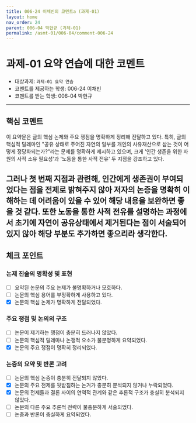 ```yaml
---
title: 006-24 이채빈의 코멘트a (과제-01) 
layout: home
nav_order: 24
parent: 006-04 박현규 (과제-01)
permalink: /asmt-01/006-04/comment-006-24
---
```


# 과제-01 요약 연습에 대한 코멘트

- 대상과제: `과제-01 요약 연습`
- 코멘트를 제공하는 학생: 006-24 이채빈
- 코멘트를 받는 학생: 006-04 박현규

---

## 핵심 코멘트

이 요약문은 글의 핵심 논제와 주요 쟁점을 명확하게 정리해 전달하고 있다. 특히, 글의 핵심적 딜레마인 "공유 상태로 주어진 자연의 일부를 개인의 사유재산으로 삼는 것이 어떻게 정당화되는가?"라는 문제를 명확하게 제시하고 있으며, 크게 '인간 생존을 위한 자원의 사적 소유 필요성'과 '노동을 통한 사적 전유' 두 지점을 강조하고 있다.

그러나 첫 번째 지점과 관련해, 인간에게 생존권이 부여되었다는 점을 전제로 밝혀주지 않아 저자의 논증을 명확히 이해하는 데 어려움이 있을 수 있어 해당 내용을 보완하면 좋을 것 같다. 또한 노동을 통한 사적 전유를 설명하는 과정에서 초기에 자연이 공유상태에서 제거된다는 점이 서술되어 있지 않아 해당 부분도 추가하면 좋으리라 생각한다. 
---

## 체크 포인트

### 논제 진술의 명확성 및 표현  
- [ ] 요약된 논문의 주요 논제가 불명확하거나 모호하다.  
- [ ] 논문의 핵심 용어를 부정확하게 사용하고 있다.  
- [x] 논문의 핵심 논제가 명확하게 전달되었다.  

### 주요 쟁점 및 논의의 구조  
- [ ] 논문이 제기하는 쟁점이 충분히 드러나지 않았다.  
- [ ] 논문의 핵심적 딜레마나 논쟁적 요소가 불분명하게 요약되었다.  
- [x] 논문의 주요 쟁점이 명확히 정리되었다.  

### 논증의 요약 및 반론 고려  
- [ ] 논문의 핵심 논증이 충분히 전달되지 않았다.  
- [x] 논문의 주요 전제를 뒷받침하는 논거가 충분히 분석되지 않거나 누락되었다.  
- [x] 논문의 전제들과 결론 사이의 연역적 관계와 같은 추론적 구조가 충실히 분석되지 않았다.  
- [ ] 논문의 다른 주요 추론적 전략이 불충분하게 서술되었다.
- [ ] 논증과 반론이 충실하게 요약되었다. 